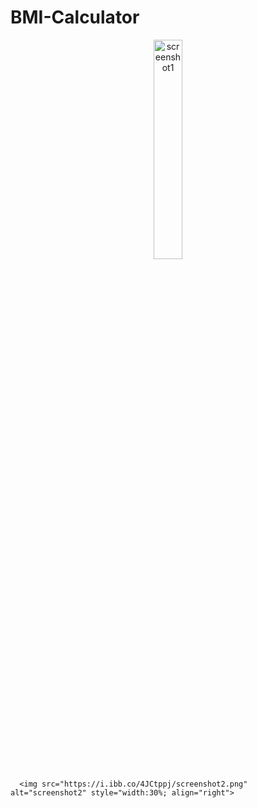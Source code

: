 # BMI-Calculator

<p align="center">
      <img src="https://i.ibb.co/m4TmF7s/screenshot1.png" alt="screenshot1" style="width:30%; align="left">
     
      <img src="https://i.ibb.co/4JCtppj/screenshot2.png" alt="screenshot2" style="width:30%; align="right">
</p>
